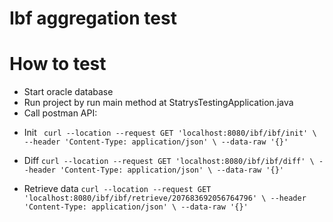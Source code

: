 # Ibf aggregation test


# How to test 
- Start oracle database
- Run project by run main method at StatrysTestingApplication.java
- Call postman API:
+ Init
  `
  curl --location --request GET 'localhost:8080/ibf/ibf/init' \
  --header 'Content-Type: application/json' \
  --data-raw '{}'`
  
+ Diff
`
  curl --location --request GET 'localhost:8080/ibf/ibf/diff' \
  --header 'Content-Type: application/json' \
  --data-raw '{}'
`
+ Retrieve data
`
  curl --location --request GET 'localhost:8080/ibf/ibf/retrieve/207683692056764796' \
  --header 'Content-Type: application/json' \
  --data-raw '{}'
`